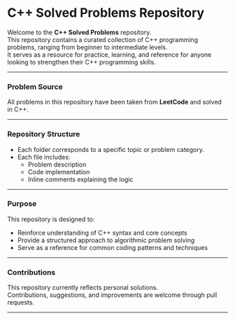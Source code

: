 # C++ Solved Problems Repository

Welcome to the **C++ Solved Problems** repository.  
This repository contains a curated collection of C++ programming problems, ranging from beginner to intermediate levels.  
It serves as a resource for practice, learning, and reference for anyone looking to strengthen their C++ programming skills.

---

### Problem Source
All problems in this repository have been taken from **LeetCode** and solved in C++.

---

### Repository Structure
- Each folder corresponds to a specific topic or problem category.  
- Each file includes:
  - Problem description
  - Code implementation
  - Inline comments explaining the logic

---

### Purpose
This repository is designed to:
- Reinforce understanding of C++ syntax and core concepts  
- Provide a structured approach to algorithmic problem solving  
- Serve as a reference for common coding patterns and techniques

---

### Contributions
This repository currently reflects personal solutions.  
Contributions, suggestions, and improvements are welcome through pull requests.

---

